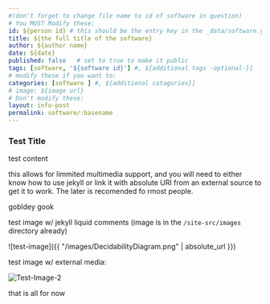 ```yaml
---
#(don't forget to change file name to id of software in question)
# You MUST Modify these:
id: ${person id} # this should be the entry key in the _data/software.yml
title: ${the full title of the software}
author: ${author name}
date: ${date}
published: false   # set to true to make it public
tags: [software, '${software id}'] #, ${additional tags -optional-}]
# modify these if you want to:
categories: [software ] #, ${additional catagories}]
# image: ${image url}
# Don't modify these:
layout: info-post
permalink: software/:basename
---
```


### Test Title

test content

this allows for limmited multimedia support, and you will need to either know how to use jekyll or link it with absolute URI from an external source to get it to work.
The later is recomended fo rmost people. 

gobldey gook

test image w/ jekyll liquid comments (image is in the `/site-src/images` directory already)

![test-image]({{ "/images/DecidabilityDiagram.png" | absolute_url }})


test image w/ external media:

![Test-Image-2](https://encrypted-tbn0.gstatic.com/images?q=tbn:ANd9GcSXqq3j05ykEU69GBIwyuuuiFhePdmiIIk3zMJ6gfim7Sv3yaJ0v86GjGf4_W9P-BqgHjA&usqp=CAU)


that is all for now

